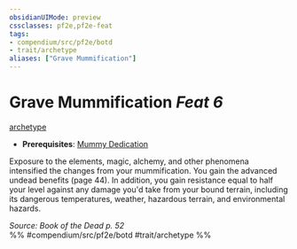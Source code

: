 ```yaml
---
obsidianUIMode: preview
cssclasses: pf2e,pf2e-feat
tags:
- compendium/src/pf2e/botd
- trait/archetype
aliases: ["Grave Mummification"]
---
```

# Grave Mummification  *Feat 6*  
[archetype](rules/traits/archetype.md "Archetype Feat Trait")  

- **Prerequisites**: [Mummy Dedication](compendium/feats/mummy-dedication-botd.md)

Exposure to the elements, magic, alchemy, and other phenomena intensified the changes from your mummification. You gain the advanced undead benefits (page 44). In addition, you gain resistance equal to half your level against any damage you'd take from your bound terrain, including its dangerous temperatures, weather, hazardous terrain, and environmental hazards.

*Source: Book of the Dead p. 52*  
%% #compendium/src/pf2e/botd #trait/archetype %%